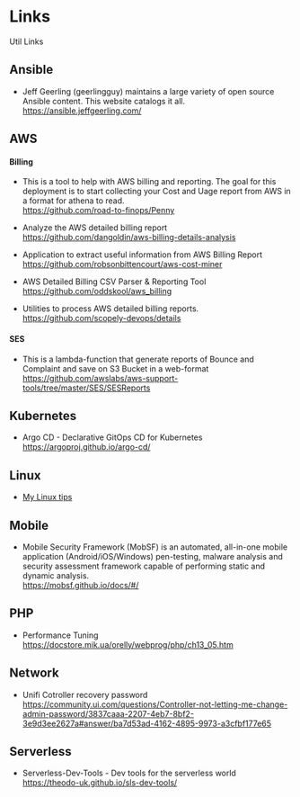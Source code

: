 # Links
Util Links


## Ansible
* Jeff Geerling (geerlingguy) maintains a large variety of open source Ansible content. This website catalogs it all.\
 https://ansible.jeffgeerling.com/

## AWS

#### Billing
* This is a tool to help with AWS billing and reporting. The goal for this deployment is to start collecting your Cost and Uage report from AWS in a format for athena to read.\
https://github.com/road-to-finops/Penny

* Analyze the AWS detailed billing report\
https://github.com/dangoldin/aws-billing-details-analysis

* Application to extract useful information from AWS Billing Report\
https://github.com/robsonbittencourt/aws-cost-miner

* AWS Detailed Billing CSV Parser & Reporting Tool\
https://github.com/oddskool/aws_billing

* Utilities to process AWS detailed billing reports.\
https://github.com/scopely-devops/details

#### SES
* This is a lambda-function that generate reports of Bounce and Complaint and save on S3 Bucket in a web-format\
 https://github.com/awslabs/aws-support-tools/tree/master/SES/SESReports

## Kubernetes
* Argo CD - Declarative GitOps CD for Kubernetes\
https://argoproj.github.io/argo-cd/


## Linux
* [My Linux tips](https://github.com/giam-forte/links/blob/master/linux_tips.md)

## Mobile
* Mobile Security Framework (MobSF) is an automated, all-in-one mobile application (Android/iOS/Windows) pen-testing, malware analysis and security assessment framework capable of performing static and dynamic analysis.\
https://mobsf.github.io/docs/#/

## PHP
* Performance Tuning\
https://docstore.mik.ua/orelly/webprog/php/ch13_05.htm

## Network
* Unifi Cotroller recovery password\
https://community.ui.com/questions/Controller-not-letting-me-change-admin-password/3837caaa-2207-4eb7-8bf2-3e9d3ee2627a#answer/ba7d53ad-4162-4895-9973-a3cfbf177e65

## Serverless

* Serverless-Dev-Tools - Dev tools for the serverless world\
https://theodo-uk.github.io/sls-dev-tools/

